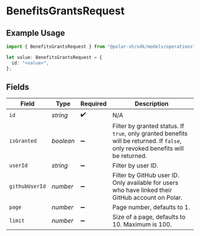 # BenefitsGrantsRequest

## Example Usage

```typescript
import { BenefitsGrantsRequest } from "@polar-sh/sdk/models/operations";

let value: BenefitsGrantsRequest = {
  id: "<value>",
};
```

## Fields

| Field                                                                                                                             | Type                                                                                                                              | Required                                                                                                                          | Description                                                                                                                       |
| --------------------------------------------------------------------------------------------------------------------------------- | --------------------------------------------------------------------------------------------------------------------------------- | --------------------------------------------------------------------------------------------------------------------------------- | --------------------------------------------------------------------------------------------------------------------------------- |
| `id`                                                                                                                              | *string*                                                                                                                          | :heavy_check_mark:                                                                                                                | N/A                                                                                                                               |
| `isGranted`                                                                                                                       | *boolean*                                                                                                                         | :heavy_minus_sign:                                                                                                                | Filter by granted status. If `true`, only granted benefits will be returned. If `false`, only revoked benefits will be returned.  |
| `userId`                                                                                                                          | *string*                                                                                                                          | :heavy_minus_sign:                                                                                                                | Filter by user ID.                                                                                                                |
| `githubUserId`                                                                                                                    | *number*                                                                                                                          | :heavy_minus_sign:                                                                                                                | Filter by GitHub user ID. Only available for users who have linked their GitHub account on Polar.                                 |
| `page`                                                                                                                            | *number*                                                                                                                          | :heavy_minus_sign:                                                                                                                | Page number, defaults to 1.                                                                                                       |
| `limit`                                                                                                                           | *number*                                                                                                                          | :heavy_minus_sign:                                                                                                                | Size of a page, defaults to 10. Maximum is 100.                                                                                   |
